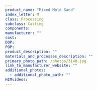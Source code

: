 ```yaml
---
product_name: "Mixed Mold Sand"
index_letter: M
class: Processing
subclass: Casting
components:
manufacturer: ""
cost: 
DOP: 
POP: 
product_description: ""
materials_and_processes_description: ""
primary_photo_path: /photos/3140.jpg
link_to_manufacturer_website: ""
additional_photos:
  - additional_photo_path: ""
HIMvideos:
---
```

